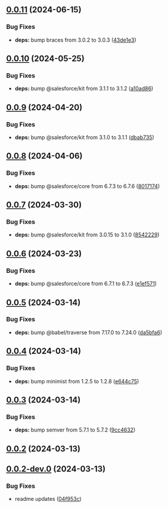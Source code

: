 ## [0.0.11](https://github.com/salesforcecli/test-library-release/compare/0.0.10...0.0.11) (2024-06-15)


### Bug Fixes

* **deps:** bump braces from 3.0.2 to 3.0.3 ([43de1e3](https://github.com/salesforcecli/test-library-release/commit/43de1e3dc770c6b95b7e1e22f0619c1ea32657c9))



## [0.0.10](https://github.com/salesforcecli/test-library-release/compare/0.0.9...0.0.10) (2024-05-25)


### Bug Fixes

* **deps:** bump @salesforce/kit from 3.1.1 to 3.1.2 ([a10ad86](https://github.com/salesforcecli/test-library-release/commit/a10ad8652cc1fe8fc09b70e426fcdd6c6dc1b6a8))



## [0.0.9](https://github.com/salesforcecli/test-library-release/compare/0.0.8...0.0.9) (2024-04-20)


### Bug Fixes

* **deps:** bump @salesforce/kit from 3.1.0 to 3.1.1 ([dbab735](https://github.com/salesforcecli/test-library-release/commit/dbab7356ba5d676755afa8a1cca3a1b557f3c9bd))



## [0.0.8](https://github.com/salesforcecli/test-library-release/compare/0.0.7...0.0.8) (2024-04-06)


### Bug Fixes

* **deps:** bump @salesforce/core from 6.7.3 to 6.7.6 ([8017174](https://github.com/salesforcecli/test-library-release/commit/8017174ed5888b05c7657bc4831a446b81ef1bd8))



## [0.0.7](https://github.com/salesforcecli/test-library-release/compare/0.0.6...0.0.7) (2024-03-30)


### Bug Fixes

* **deps:** bump @salesforce/kit from 3.0.15 to 3.1.0 ([8542229](https://github.com/salesforcecli/test-library-release/commit/8542229592c7df62e4a41b088d7379fc8330e9dc))



## [0.0.6](https://github.com/salesforcecli/test-library-release/compare/0.0.5...0.0.6) (2024-03-23)


### Bug Fixes

* **deps:** bump @salesforce/core from 6.7.1 to 6.7.3 ([e1ef571](https://github.com/salesforcecli/test-library-release/commit/e1ef571b77b69ddaec3253e2fabb093d48453162))



## [0.0.5](https://github.com/salesforcecli/test-library-release/compare/0.0.4...0.0.5) (2024-03-14)


### Bug Fixes

* **deps:** bump @babel/traverse from 7.17.0 to 7.24.0 ([da5bfa6](https://github.com/salesforcecli/test-library-release/commit/da5bfa60d8e0b64b54ec316d766e062eb49155df))



## [0.0.4](https://github.com/salesforcecli/test-library-release/compare/0.0.3...0.0.4) (2024-03-14)


### Bug Fixes

* **deps:** bump minimist from 1.2.5 to 1.2.8 ([e644c75](https://github.com/salesforcecli/test-library-release/commit/e644c755730c5240fe830472e9aed72293b476cd))



## [0.0.3](https://github.com/salesforcecli/test-library-release/compare/0.0.2...0.0.3) (2024-03-14)


### Bug Fixes

* **deps:** bump semver from 5.7.1 to 5.7.2 ([9cc4632](https://github.com/salesforcecli/test-library-release/commit/9cc463209baa012f43677cc523456df20555d798))



## [0.0.2](https://github.com/salesforcecli/test-library-release/compare/0.0.2-dev.0...0.0.2) (2024-03-13)



## [0.0.2-dev.0](https://github.com/salesforcecli/test-library-release/compare/04f953c60731a8b52667b05c2944577c8c7c7a28...0.0.2-dev.0) (2024-03-13)


### Bug Fixes

* readme updates ([04f953c](https://github.com/salesforcecli/test-library-release/commit/04f953c60731a8b52667b05c2944577c8c7c7a28))



